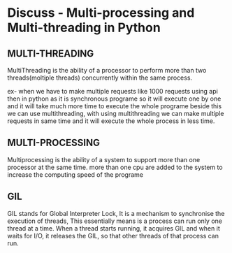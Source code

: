 # Discuss - Multi-processing and Multi-threading in Python
## MULTI-THREADING 
MultiThreading is the ability of a processor to perform more than two threads(moltiple threads) concurrently within the same process.

ex- when we have to make multiple requests like 1000 requests using api then in python as it is synchronous programe so it will execute one by one and it will take much more time to execute the whole programe
    beside this we can use multithreading, with using multithreading we can make multiple requests in same time and it will execute the whole process in less time.

## MULTI-PROCESSING
Multiprocessing is the ability of a system to support more than one processor at the same time.
more than one cpu are added to the system to increase the computing speed of the programe

## GIL
GIL stands for Global Interpreter Lock, It is a mechanism to synchronise the execution of threads,
This essentially means is a process can run only one thread at a time. When a thread starts running,
it acquires GIL and when it waits for I/O, it releases the GIL, so that other threads of that process can run.
